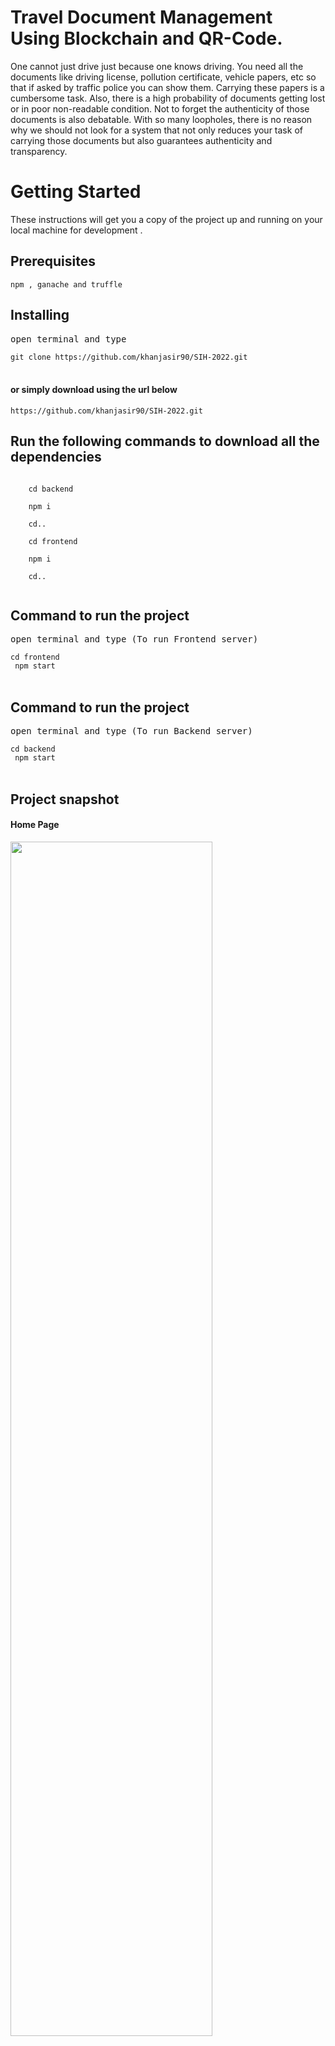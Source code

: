 # Travel Document Management Using Blockchain and QR-Code.

One cannot just drive just because one knows driving. You need all the documents like driving license, pollution certificate, vehicle papers, etc so that if asked by traffic police you can show them. Carrying these papers is a cumbersome task. Also, there is a high probability of documents getting lost or in poor non-readable condition. Not to forget the authenticity of those documents is also debatable. With so many loopholes, there is no reason why we should not look for a system that not only reduces your task of carrying those documents but also guarantees authenticity and transparency.

<h1>Getting Started</h1>
<p>These instructions will get you a copy of the project up and running on your local machine for development .</p>

<h2>Prerequisites</h2>
<code>npm , ganache and truffle </code>

<h2>Installing</h2>
<pre>open terminal and type</pre>
<code>git clone https://github.com/khanjasir90/SIH-2022.git</code><br><br>

<h4>or simply download using the url below</h4>
<code>https://github.com/khanjasir90/SIH-2022.git</code><br>

<h2>Run the following commands to download all the dependencies</h2>
<code>
    cd backend <br>
    npm i <br>
    cd.. <br>
    cd frontend <br>
    npm i <br>
    cd.. <br>
</code>

<h2>Command to run the project</h2>
<pre>open terminal and type (To run Frontend server)</pre>
<code>cd frontend <br> npm start</code><br><br>

<h2>Command to run the project</h2>
<pre>open terminal and type (To run Backend server)</pre>
<code>cd backend <br> npm start</code><br><br>





<h2>Project snapshot</h2>

<h4>Home Page</h4>
<div>
<img src="https://github.com/khanjasir90/SIH-2022/blob/master/screenshot/home.JPG" width = 80% height= 70%><br>
</div><br>

<h4>Register</h4>
<div>
<img src="https://github.com/khanjasir90/SIH-2022/blob/master/screenshot/register.JPG" width = 80% height= 70%><br>
</div><br>

<h4>Login</h4>
<div>
<img src="https://github.com/khanjasir90/SIH-2022/blob/master/screenshot/login.JPG" width = 80% height= 70%><br>
</div><br>

<h4>Dashboard Page</h4>
<div>
<img src="https://github.com/khanjasir90/SIH-2022/blob/master/screenshot/dashboard.JPG" width = 80% height= 70%><br>
</div><br>


<h2>Authors</h2>
<blockquote>
  Mohd Jasir Khan<br>
  Rayyan Mulla <br>
  Nikshita Shetty <br>
  Aataurrehman Shaikh <br>
  Khushbhu Parmar <br>
  Swanand Aapte <br>
</blockquote>

<div align="center">
    <h3>========Thank You !!!=========</h3>
</div>